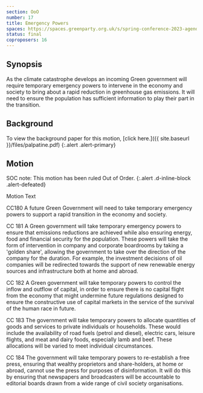 ```yaml
---
section: OoO
number: 17
title: Emergency Powers
spaces: https://spaces.greenparty.org.uk/s/spring-conference-2023-agenda-forum/?contentId=119443
status: final
coproposers: 16
---
```

## Synopsis
As the climate catastrophe develops an incoming Green government will require temporary emergency powers to intervene in the economy and society to bring about a rapid reduction in greenhouse gas emissions. It will need to ensure the population has sufficient information to play their part in the transition.

## Background
To view the background paper for this motion, [click here.]({{ site.baseurl }}/files/palpatine.pdf)
{:.alert .alert-primary}

## Motion
SOC note: This motion has been ruled Out of Order.
{:.alert .d-inline-block .alert-defeated}

Motion Text

CC180 A future Green Government will need to take temporary emergency powers to support a rapid transition in the economy and society.

CC 181 A Green government will take temporary emergency powers to ensure that emissions reductions are achieved while also ensuring energy, food and financial security for the population. These powers will take the form of intervention in company and corporate boardrooms by taking a 'golden share', allowing the government to take over the direction of the company for the duration. For example, the investment decisions of oil companies will be redirected towards the support of new renewable energy sources and infrastructure both at home and abroad.

CC 182 A Green government will take temporary powers to control the inflow and outflow of capital, in order to ensure there is no capital flight from the economy that might undermine future regulations designed to ensure the constructive use of capital markets in the service of the survival of the human race in future.

CC 183 The government will take temporary powers to allocate quantities of goods and services to private individuals or households. These would include the availability of road fuels (petrol and diesel), electric cars, leisure flights, and meat and dairy foods, especially lamb and beef. These allocations will be varied to meet individual circumstances.

CC 184 The government will take temporary powers to re-establish a free press, ensuring that wealthy proprietors and share-holders, at home or abroad, cannot use the press for purposes of disinformation. It will do this by ensuring that newspapers and broadcasters will be accountable to editorial boards drawn from a wide range of civil society organisations.
